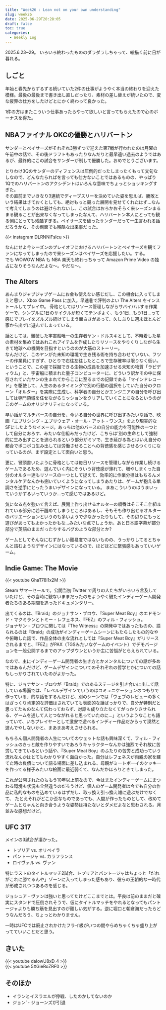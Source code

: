 ```yaml
---
title: "Week26 : Lean not on your own understanding"
slug: week26
date: 2025-06-29T20:28:05
draft: false
toc: true
categories:
  - Weekly Log
---
```

2025.6.23~29。
いろいろ終わったもののダラダラしちゃって、絵描く前に日が暮れる。

<!--more-->

## しごと

年始と春先からずるずる続いていた2件の仕事がようやく本当の終わりを迎えた模様。最後の最後まで書き出し直しだったり、素材の差し替えが続いたので、変な疲弊の仕方をしたけどとにかく終わって良かった。

1件の方はまたこういう仕事あったらやって欲しいと言ってもらえたので心のボーナスを得た。

## NBAファイナル OKCの優勝とハリバートン

サンダーとペイサーズがそれぞれ3勝ずつで迎えた第7戦が行われたのは月曜の午前中の話で、その後ドラフトもあったりなんだりと最早遠い過去のようではあるが、最終的にこの試合をサンダーが制して優勝した。おめでとうございます。

とりわけ3Qのサンダーのディフェンスは圧倒的だったしまったくもって文句なしなので、どんなたらればを言っても仕方ないことではあるものの、やっぱり1Qでのハリバートンのアクシデントはいろんな意味でちょっとショッキングすぎた。  
その直前までいきなり3連続でディープスリーを決めていた姿を思えば、勝敗という結果はさておくとしても、絶対もっと競った展開を見せてくれたはず…なんて考えてしまうのは避けられないし、この試合はおろかおそらく来シーズンまるまる観ることが出来なくなってしまったなんて、ハリバートン本人にとっても観る側にとっても残酷すぎる。ペイサーズを破ったサンダーだって一生言われる話だろうから、その側面でも残酷な出来事だった。

{{< instagram DLRNNlFsIcu >}}

なんにせよ今シーズンのプレイオフにおけるハリバートンとペイサーズを観てファンになってしまったので来シーズンはペイサーズを応援したい。する。  
でも WOWOW NBA も NBA 楽天も終わっちゃって Amazon Prime Video の独占になりそうなんだよな〜。やだな〜。

## The Alters

あんまりジャブジャブゲームにお金も使えない感じだし、この機会に入ってしまえと思い、Xbox Game Pass に加入。早速巷で評判のよい The Alters をインストールしてプレイ中。
骨格としてはリソース管理しながらサバイバルする作業ゲーで、シンプルに1日のサイクルが短くてテンポよく、もう1日…もう1日…って感じでプレイをズルズル続けてしまう面白さがあって、久しぶりに週末ほとんど家から出ずに遊んでしまっている。

話としては、難破した宇宙船唯一の生存者ヤン・ドルスキとして、不時着した星の素材を集めてはあれこれアイテムを作成したりリソースをやりくりしながら生きて地球への機関を目指すというののが大筋のストーリー。  
なんだけど、このヤンがた未知の環境で生き残る術を持ち合わせていない、フツーの作業員にすぎず、ひとりで右往左往したところで生存確率は限りなく低い。ということで、この星で採掘できる生物の成長を加速させる未知の物質「ラピディウム」と、宇宙船に積まれた量子コンピューターに、どういう訳かその中に保存されていたヤンの生まれてからここに至るまでの記録である「マインドレコード」を駆使して、人生のあるタイミングで別の行動の選択をしていた自分のクローン「オルター」を実際に生成し、科学者の自分とかエンジニアの自分を呼び出しては専門領域を任せながらミッションをクリアしていくことになるというのがこのゲームのオリジナリティになっている。

早い話がマルチバースの自分を、今いる自分の世界に呼び出すみたいな話で、映画『エブリシング・エブリウェア・オール・アット・ワンス』をより現実的なSFにしたようなイメージ。あっちは他のバースの自分の能力を可能性の一つとして自分におろす、みたいな仕組みだったけど、こちらは'別の生命として強制的に生み出すことを迫られるという部分がミソで、生き延びる為とはいえ自分の都合でポコポコ生み出しては労働させることへの背徳感を感じさせるつくりになっているのが、まず設定として面白いと思う。

更に、冒頭書いたように骨格としては毎日リソースを管理しながら作業し続けるゲームであるため、遊んでいく内にそういう背徳感が薄れて、増やしまくった自分のオルター達もリソースの一つとして捉えて、効率的に作業分担はもちろんメンタルケアなんかも捌いていくようになってしまうあたりは、ゲームが抱える単調さを逆手にとったうまいデザインになっている。
まあこういうのはうまいっていうかずるいっていうか…って感じではあるけど。

気になる点を強いて言えば、展開上作り出せるオルターの順番はそこそこ仕組まれている部分に若干醒めてしまうところはあるし、そもそも作り出せるオルターのバリエーションというのも多いようで少なかったりもして、その辺りにもっと遊びがあってもよかったかもな…みたいな点でしょうか。あと日本語字幕が部分部分で英語のままだったりするバグのような部分とか?

ゲームとしてそんなにむずかしい難易度ではないものの、うっかりしてるとちゃんと詰むようなデザインにはなっているので、ほどほどに緊張感もあっていいゲーム。

## Indie Game: The Movie

{{< youtube GhaT78i1x2M >}}

Steam サマーセールで。公開当初 Twitter で周りの人たちがいろいろ言及していたけど、その当時に観ないままだったのをようやく観たインディーゲーム開発者たちのある期間を追ったドキュメンタリー。

出てくるのは、『Braid』のジョナサン・ブロウ、『Super Meat Boy』のエドモンド・マクミランとトミー・レフェネス、『FEZ』のフィル・フィッシュ。  
ジョナサン・ブロウに関しては『The Witness』の開発中ではあったものの、語られるのは『Braid』の成功がインディーゲームシーンにもたらしたもの的なやや俯瞰した話で、作品全体の主な流れとしては『Super Meat Boy』がリリースされるまでと、『FEZ』がPAX（TGSみたいなゲームのイベント）でデモバージョンを一般公開するまでのアップダウンというか主に苦悩がとらえられている。

なので、主にインディーゲーム開発者の生き方とかメンタルについての話が多めではあるんだけど、ゲームデザインについてのそれぞれの哲学とかについての話もしっかりされていたのがよかった。

特に、ジョナサン・ブロウが『Braid』でのあるステージを引き合いに出して話している場面では、「レベルデザインていうのはコミュニケーションのつもりで作っている」的な話をするんだけど、別のシーンでは「ウェブのレビューの多くはざっくり肯定的な評価はされていても表面的な話ばっかりで、自分が特別だと思ってたものなんて伝わっておらず、対話も成り立たなくてがっかりさせられる、ゲームを通して人とつながれると思っていたのに…」というようなことも語っていて、いちプレイヤーとして激安で遊べるインディー作品だからって漠然と遊んでやしないかと、まあまあ考えさせられる。

もちろん個人開発者の人生についてのウェットな話も興味深くて、フィル・フィッシュのきっと敵を作りやすいであろうキャラクターなんかは強烈でそれ故に苦労してきているという話や、『Super Meat Boy』のふたりの苦労と成功っていう流れなんかはとてもわかりやすく面白かった。自分はレフェネスが両親の家を建てた時の負債について語る場面に差し込まれる、母親がミートボーイのクッキーを作ってる様子みたいな絵面に最近弱くて、なんだかほろりときてしまった。

これが公開されたのももう10年以上前なので、今はまたインディーゲームにまつわる環境も状況も全然違うのだろうけど、個人のゲーム開発者は今でも自分の作品に私的なものを込めているはずだし、取っ換え引っ換え雑に遊ぶだけでなくて、 たとえそれがどこか歪なものであっても、人間が作ったものとして、改めてゲームとちゃんと向き合うような姿勢は持たないとダメだよなと思わされる。月並みな感想だけど。

## UFC 317

メインの3試合が凄かった。

- トプリア vs. オリベイラ
- パントージャ vs. カラフランス
- ロイヴァル vs. ヴァン

特にラストのタイトルマッチ2試合、トプリアとパントージャはちょっと「だれがこれに勝てるんや」ゾーンに入ってしまった感もあり、彼らの王朝的な一時代が形成されつつあるのを感じる。

ジョシュア・ヴァンは強いと思ってたけどここまでとは。平良は前のままだと確実にスタンドで圧倒されそうで、仮にタイトルマッチをやれるとなってもパントージャよりも勝ち筋を見出すのが難しい気がする。逆に堀口と朝倉海だったらどうなんだろう、ちょっとわかりません。

一時はUFCでは廃止されかけたフライ級がいつの間やらめちゃくちゃ盛り上がってていいことだと思う。

## きいた

{{< youtube daIowU8xD_4 >}}  
{{< youtube 5XGieRoZRF0 >}}


## そのほか

- イランとイスラエルが停戦、したのかしてないのか
- ジョン’・ジョーンズが引退
